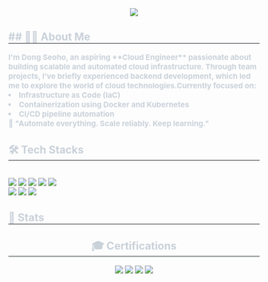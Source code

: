 <div align= "center">
    <img src="https://capsule-render.vercel.app/api?type=soft&color=0:b7adff,100:94bfff&height=120&text=Hi,%20I'm%20Dong%20Seoho%20&animation=&fontColor=000000&fontSize=40" />
    </div>
    <div style="text-align: left;"> 
    <h2 style="border-bottom: 1px solid #21262d; color: #c9d1d9;"> ## 👨‍💻 About Me </h2>  
    <div style="font-weight: 700; font-size: 15px; text-align: left; color: #c9d1d9;"> </li>I'm Dong Seoho, an aspiring **Cloud Engineer** passionate about building scalable and automated cloud infrastructure.  </li>Through team projects, I’ve briefly experienced backend development, which led me to explore the world of cloud technologies.</li></li>Currently focused on:</li><li> Infrastructure as Code (IaC)</li><li> Containerization using Docker and Kubernetes</li><li> CI/CD pipeline automation</li></li>📌 "Automate everything. Scale reliably. Keep learning."</li> </div> 
    </div>
    <div style="text-align: left;">
    <h2 style="border-bottom: 1px solid #21262d; color: #c9d1d9;"> 🛠️ Tech Stacks </h2> <br> 
    <div style="margin: ; text-align: left;" "text-align: left;"> <img src="https://img.shields.io/badge/Amazon AWS-232F3E?style=flat-square&logo=Amazon AWS&logoColor=white">
          <img src="https://img.shields.io/badge/Django-092E20?style=flat-square&logo=Django&logoColor=white">
          <img src="https://img.shields.io/badge/Docker-2496ED?style=flat-square&logo=Docker&logoColor=white">
          <img src="https://img.shields.io/badge/Github-181717?style=flat-square&logo=Github&logoColor=white">
          <img src="https://img.shields.io/badge/Linux-FCC624?style=flat-square&logo=Linux&logoColor=white">
          <br/><img src="https://img.shields.io/badge/MySQL-4479A1?style=flat-square&logo=MySQL&logoColor=white">
          <img src="https://img.shields.io/badge/Java-007396?style=flat-square&logo=Java&logoColor=white">
          <img src="https://img.shields.io/badge/Notion-000000?style=flat-square&logo=Notion&logoColor=white">
          </div>
    </div>
    <div style="text-align: left;"> 
    <h2 style="border-bottom: 1px solid #21262d; color: #c9d1d9;"> 🏅 Stats </h2> <div style="text-align: left;">   </div> 
    </div>
    
    
<div align="center">
  <h2 style="border-bottom: 1px solid #21262d; color: #c9d1d9;"> 🎓 Certifications </h2>
  <div style="margin: 0 auto; text-align: center;" align="center">
    <img src="https://img.shields.io/badge/OPIc_(EN)-IM2-blue?style=flat-square&logo=OpenAI&logoColor=white">
    <img src="https://img.shields.io/badge/OPIc_(JP)-AL-red?style=flat-square&logo=OpenAI&logoColor=white">
    <img src="https://img.shields.io/badge/JLPT-N2-brightgreen?style=flat-square&logo=Japan&logoColor=white">
    <img src="https://img.shields.io/badge/AWS_Certified_Solutions_Architect_Associate-FF9900?style=flat-square&logo=Amazon-AWS&logoColor=white">
  </div>
</div>
